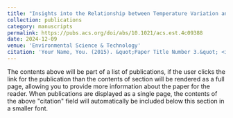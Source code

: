 ```yaml
---
title: "Insights into the Relationship between Temperature Variation and NAPL Removal during In Situ Thermal Remediation of Soil in the Presence of NAPL–Water Co-boiling: A Two-Dimensional Visualized Sandbox Study"
collection: publications
category: manuscripts
permalink: https://pubs.acs.org/doi/abs/10.1021/acs.est.4c09388
date: 2024-12-09
venue: 'Environmental Science & Technology'
citation: 'Your Name, You. (2015). &quot;Paper Title Number 3.&quot; <i>Journal 1</i>. 1(3).'
---
```


The contents above will be part of a list of publications, if the user clicks the link for the publication than the contents of section will be rendered as a full page, allowing you to provide more information about the paper for the reader. When publications are displayed as a single page, the contents of the above "citation" field will automatically be included below this section in a smaller font.
